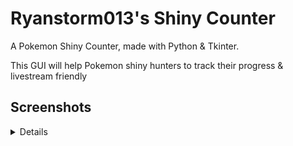 # Ryanstorm013's Shiny Counter

A Pokemon Shiny Counter, made with Python & Tkinter.

This GUI will help Pokemon shiny hunters to track their progress & livestream friendly


## Screenshots 

<details>
![timer1](screenshots\blkCounter.png)
![counter1](screenshots\blkTimer.png)
![timer2](screenshots\whtCounter.png)
![counter2](screenshots\whtTimer.png)

</details>





